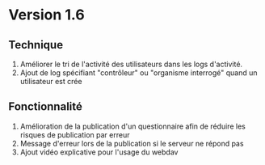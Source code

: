 # Version 1.6

## Technique
1. Améliorer le tri de l'activité des utilisateurs dans les logs d'activité.
2. Ajout de log spécifiant "contrôleur" ou "organisme interrogé" quand un utilisateur est crée
    
## Fonctionnalité
1. Amélioration de la publication d'un questionnaire afin de réduire les risques de publication par erreur
2. Message d'erreur lors de la publication si le serveur ne répond pas
3. Ajout vidéo explicative pour l'usage du webdav

